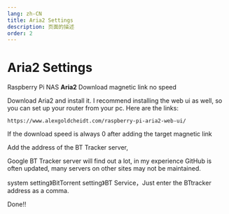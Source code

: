 ```yaml
---
lang: zh-CN
title: Aria2 Settings
description: 页面的描述
order: 2
---
```

# Aria2 Settings

Raspberry Pi NAS **Aria2** Download magnetic link no speed

Download Aria2 and install it. I recommend installing the web ui as well, so you can set up your router from your pc. Here are the links:

``` url
https://www.alexgoldcheidt.com/raspberry-pi-aria2-web-ui/
```

If the download speed is always 0 after adding the target magnetic link

Add the address of the BT Tracker server,

Google BT Tracker server will find out a lot, in my experience GitHub is often updated, many servers on other sites may not be maintained.

system setting》BitTorrent setting》BT Service，Just enter the BTtracker address as a comma. 

Done!!